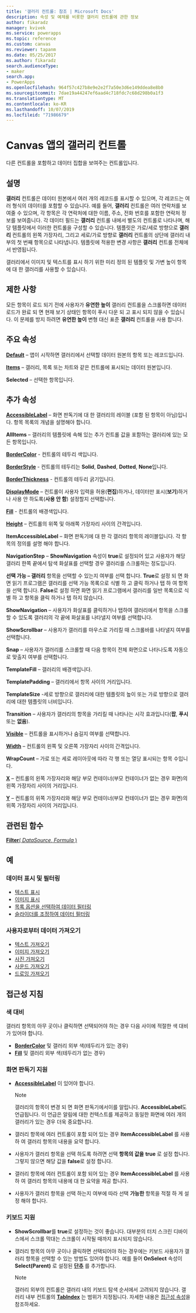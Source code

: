 ```yaml
---
title: '갤러리 컨트롤: 참조 | Microsoft Docs'
description: 속성 및 예제를 비롯한 갤러리 컨트롤에 관한 정보
author: fikaradz
manager: kvivek
ms.service: powerapps
ms.topic: reference
ms.custom: canvas
ms.reviewer: tapanm
ms.date: 05/25/2017
ms.author: fikaradz
search.audienceType:
- maker
search.app:
- PowerApps
ms.openlocfilehash: 964f57c427b8e9e2e2f7a50e3d6e149ddea8e8b0
ms.sourcegitcommit: 7dae19a44247ef6aad4c718fdc7c68d298b0a1f3
ms.translationtype: MT
ms.contentlocale: ko-KR
ms.lasthandoff: 10/07/2019
ms.locfileid: "71986679"
---
```

# <a name="gallery-control-in-canvas-apps"></a>Canvas 앱의 갤러리 컨트롤

다른 컨트롤을 포함하고 데이터 집합을 보여주는 컨트롤입니다.

## <a name="description"></a>설명

**갤러리** 컨트롤은 데이터 원본에서 여러 개의 레코드를 표시할 수 있으며, 각 레코드는 여러 형식의 데이터를 포함할 수 있습니다. 예를 들어, **갤러리** 컨트롤은 여러 연락처를 보여줄 수 있으며, 각 항목은 각 연락처에 대한 이름, 주소, 전화 번호를 포함한 연락처 정보를 보여줍니다. 각 데이터 필드는 **갤러리** 컨트롤 내에서 별도의 컨트롤로 나타나며, 해당 템플릿에서 이러한 컨트롤을 구성할 수 있습니다. 템플릿은 가로/세로 방향으로 **갤러리** 컨트롤의 왼쪽 가장자리, 그리고 세로/가로 방향로 **갤러리** 컨트롤의 상단에 갤러리 내부의 첫 번째 항목으로 나타냅니다. 템플릿에 적용한 변경 사항은 **갤러리** 컨트롤 전체에서 반영됩니다.

갤러리에서 이미지 및 텍스트를 표시 하기 위한 미리 정의 된 템플릿 및 가변 높이 항목에 대 한 갤러리를 사용할 수 있습니다.

## <a name="limitations"></a>제한 사항

모든 항목이 로드 되기 전에 사용자가 **유연한 높이** 갤러리 컨트롤을 스크롤하면 데이터 로드가 완료 되 면 현재 보기 상태인 항목이 푸시 다운 되 고 표시 되지 않을 수 있습니다. 이 문제를 방지 하려면 **유연한 높이** 변형 대신 표준 **갤러리** 컨트롤을 사용 합니다.

## <a name="key-properties"></a>주요 속성

**[Default](properties-core.md)**  – 앱이 시작하면 갤러리에서 선택할 데이터 원본의 항목 또는 레코드입니다.

**[Items](properties-core.md)** – 갤러리, 목록 또는 차트와 같은 컨트롤에 표시되는 데이터 원본입니다.

**Selected** – 선택한 항목입니다.

## <a name="additional-properties"></a>추가 속성

**[AccessibleLabel](properties-accessibility.md)** – 화면 판독기에 대 한 갤러리의 레이블 (포함 된 항목이 아님)입니다. 항목 목록의 개념을 설명해야 합니다.

**AllItems** – 갤러리의 템플릿에 속해 있는 추가 컨트롤 값을 포함하는 갤러리에 있는 모든 항목입니다.

**[BorderColor](properties-color-border.md)** - 컨트롤의 테두리 색입니다.

**[BorderStyle](properties-color-border.md)** - 컨트롤의 테두리는 **Solid**, **Dashed**, **Dotted**, **None**입니다.

**[BorderThickness](properties-color-border.md)** - 컨트롤의 테두리 굵기입니다.

**[DisplayMode](properties-core.md)** – 컨트롤이 사용자 입력을 허용(**편집**)하거나, 데이터만 표시(**보기**)하거나 사용 안 하도록(**사용 안 함**) 설정할지 선택합니다.

**[Fill](properties-color-border.md)** - 컨트롤의 배경색입니다.

**[Height](properties-size-location.md)** – 컨트롤의 위쪽 및 아래쪽 가장자리 사이의 간격입니다.

**ItemAccessibleLabel** – 화면 판독기에 대 한 각 갤러리 항목의 레이블입니다. 각 항목의 정의를 설명 해야 합니다.

**NavigationStep** – **ShowNavigation** 속성이 **true**로 설정되어 있고 사용자가 해당 갤러리 한쪽 끝에서 탐색 화살표를 선택할 경우 갤러리를 스크롤하는 정도입니다.

**선택 가능 – 갤러리** 항목을 선택할 수 있는지 여부를 선택 합니다. **True**로 설정 되 면 화면 읽기 프로그램은 갤러리를 선택 가능 목록으로 식별 하 고 클릭 하거나 탭 하 여 항목을 선택 합니다. **False**로 설정 하면 화면 읽기 프로그램에서 갤러리를 일반 목록으로 식별 하 고 항목을 클릭 하거나 탭 하지 않습니다.

**ShowNavigation** – 사용자가 화살표를 클릭하거나 탭하여 갤러리에서 항목을 스크롤할 수 있도록 갤러리의 각 끝에 화살표를 나타낼지 여부를 선택합니다.

**ShowScrollbar** – 사용자가 갤러리를 마우스로 가리킬 때 스크롤바를 나타낼지 여부를 선택합니다.

**Snap** – 사용자가 갤러리를 스크롤할 때 다음 항목이 전체 화면으로 나타나도록 자동으로 맞출지 여부를 선택합니다.

**TemplateFill** – 갤러리의 배경색입니다.

**TemplatePadding** – 갤러리에서 항목 사이의 거리입니다.

**TemplateSize** -세로 방향으로 갤러리에 대한 템플릿의 높이 또는 가로 방향으로 갤러리에 대한 템플릿의 너비입니다.

**Transition** – 사용자가 갤러리의 항목을 가리킬 때 나타나는 시각 효과입니다(**팝**, **푸시** 또는 **없음**).

**[Visible](properties-core.md)** – 컨트롤을 표시하거나 숨길지 여부를 선택합니다.

**[Width](properties-size-location.md)** – 컨트롤의 왼쪽 및 오른쪽 가장자리 사이의 간격입니다.

**WrapCount** – 가로 또는 세로 레이아웃에 따라 각 행 또는 열당 표시되는 항목 수입니다.

**[X](properties-size-location.md)** – 컨트롤의 왼쪽 가장자리와 해당 부모 컨테이너(부모 컨테이너가 없는 경우 화면)의 왼쪽 가장자리 사이의 거리입니다.

**[Y](properties-size-location.md)** – 컨트롤의 위쪽 가장자리와 해당 부모 컨테이너(부모 컨테이너가 없는 경우 화면)의 위쪽 가장자리 사이의 거리입니다.

## <a name="related-functions"></a>관련된 함수

[**Filter**( *DataSource*, *Formula* )](../functions/function-filter-lookup.md)

## <a name="examples"></a>예

### <a name="show-and-filter-data"></a>데이터 표시 및 필터링

* [텍스트 표시](control-text-box.md#show-data-in-a-gallery)
* [이미지 표시](control-image.md#show-a-set-of-images-from-a-data-source)
* [목록 옵션을 선택하여 데이터 필터링](control-drop-down.md#example)
* [슬라이더를 조정하여 데이터 필터링](control-slider.md#example)

### <a name="get-data-from-the-user"></a>사용자로부터 데이터 가져오기

* [텍스트 가져오기](control-text-input.md#collect-data)
* [이미지 가져오기](control-add-picture.md#add-images-to-an-image-gallery-control)
* [사진 가져오기](control-camera.md#example)
* [사운드 가져오기](control-microphone.md#example)
* [드로잉 가져오기](control-pen-input.md#create-a-set-of-images)

## <a name="accessibility-guidelines"></a>접근성 지침

### <a name="color-contrast"></a>색 대비

갤러리 항목의 아무 곳이나 클릭하면 선택되어야 하는 경우 다음 사이에 적절한 색 대비가 있어야 합니다.

* **[BorderColor](properties-color-border.md)** 및 갤러리 외부 색(테두리가 있는 경우)
* **[Fill](properties-color-border.md)** 및 갤러리 외부 색(테두리가 없는 경우)

### <a name="screen-reader-support"></a>화면 판독기 지원

* **[AccessibleLabel](properties-accessibility.md)** 이 있어야 합니다.

    > [!NOTE]
    > 갤러리의 항목이 변경 되 면 화면 판독기에서이를 알립니다. **AccessibleLabel**도 언급됩니다. 이 언급은 알림에 대한 컨텍스트를 제공하고 동일한 화면에 여러 개의 갤러리가 있는 경우 더욱 중요합니다.

* 갤러리 항목에 여러 컨트롤이 포함 되어 있는 경우 **ItemAccessibleLabel** 를 사용 하 여 갤러리 항목의 내용을 요약 합니다.

* 사용자가 갤러리 항목을 선택 하도록 하려면 선택 **항목의 값을** **true** 로 설정 합니다. 그렇지 않으면 해당 값을 **false**로 설정 합니다.

* 갤러리 항목에 여러 컨트롤이 포함 되어 있는 경우 **ItemAccessibleLabel** 를 사용 하 여 갤러리 항목의 내용에 대 한 요약을 제공 합니다.

* 사용자가 갤러리 항목을 선택 하는지 여부에 따라 선택 **가능한** 항목을 적절 하 게 설정 해야 합니다.

### <a name="keyboard-support"></a>키보드 지원

* **ShowScrollbar**를 **true**로 설정하는 것이 좋습니다. 대부분의 터치 스크린 디바이스에서 스크롤 막대는 스크롤이 시작될 때까지 표시되지 않습니다.
* 갤러리 항목의 아무 곳이나 클릭하면 선택되어야 하는 경우에는 키보드 사용자가 갤러리 항목을 선택할 수 있는 방법도 있어야 합니다. 예를 들어 **OnSelect** 속성이 **Select(Parent)** 로 설정된 **[단추](control-button.md)** 를 추가합니다.

    > [!NOTE]
  > 갤러리 외부의 컨트롤은 갤러리 내의 키보드 탐색 순서에서 고려되지 않습니다. 갤러리 내부 컨트롤의 **[TabIndex](properties-accessibility.md)** 는 범위가 지정됩니다. 자세한 내용은 [접근성 속성](properties-accessibility.md)을 참조하세요.

